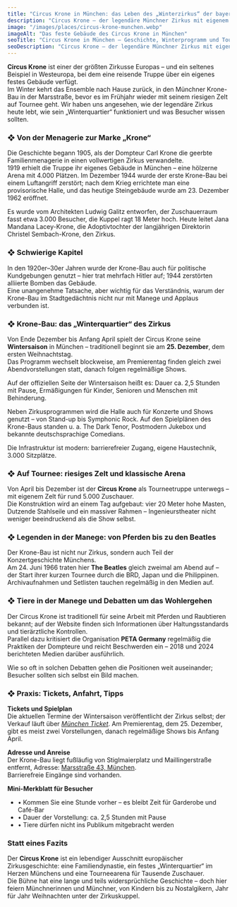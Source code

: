 ```yaml
---
title: "Circus Krone in München: das Leben des „Winterzirkus“ der bayerischen Hauptstadt"
description: "Circus Krone – der legendäre Münchner Zirkus mit eigenem Gebäude. Geschichte, Winterprogramme, Tourneen und praktische Infos für Besucher."
image: "/images/places/circus-krone-munchen.webp"
imageAlt: "Das feste Gebäude des Circus Krone in München"
seoTitle: "Circus Krone in München – Geschichte, Winterprogramm und Tourneen"
seoDescription: "Circus Krone – der legendäre Münchner Zirkus mit eigenem Gebäude. Geschichte, Winterprogramme, Tourneen und praktische Infos für Besucher."
---
```


**Circus Krone** ist einer der größten Zirkusse Europas – und ein seltenes Beispiel in Westeuropa, bei dem eine reisende Truppe über ein eigenes festes Gebäude verfügt.  
Im Winter kehrt das Ensemble nach Hause zurück, in den Münchner Krone-Bau in der Marsstraße, bevor es im Frühjahr wieder mit seinem riesigen Zelt auf Tournee geht. Wir haben uns angesehen, wie der legendäre Zirkus heute lebt, wie sein „Winterquartier“ funktioniert und was Besucher wissen sollten.

### ❖ Von der Menagerie zur Marke „Krone“

Die Geschichte begann 1905, als der Dompteur Carl Krone die geerbte Familienmenagerie in einen vollwertigen Zirkus verwandelte.  
1919 erhielt die Truppe ihr eigenes Gebäude in München – eine hölzerne Arena mit 4.000 Plätzen. Im Dezember 1944 wurde der erste Krone-Bau bei einem Luftangriff zerstört; nach dem Krieg errichtete man eine provisorische Halle, und das heutige Steingebäude wurde am 23. Dezember 1962 eröffnet.  

Es wurde vom Architekten Ludwig Galitz entworfen, der Zuschauerraum fasst etwa 3.000 Besucher, die Kuppel ragt 18 Meter hoch. Heute leitet Jana Mandana Lacey-Krone, die Adoptivtochter der langjährigen Direktorin Christel Sembach-Krone, den Zirkus.

### ❖ Schwierige Kapitel

In den 1920er–30er Jahren wurde der Krone-Bau auch für politische Kundgebungen genutzt – hier trat mehrfach Hitler auf; 1944 zerstörten alliierte Bomben das Gebäude.  
Eine unangenehme Tatsache, aber wichtig für das Verständnis, warum der Krone-Bau im Stadtgedächtnis nicht nur mit Manege und Applaus verbunden ist.

### ❖ Krone-Bau: das „Winterquartier“ des Zirkus

Von Ende Dezember bis Anfang April spielt der Circus Krone seine **Wintersaison** in München – traditionell beginnt sie am **25. Dezember**, dem ersten Weihnachtstag.  
Das Programm wechselt blockweise, am Premierentag finden gleich zwei Abendvorstellungen statt, danach folgen regelmäßige Shows.  

Auf der offiziellen Seite der Wintersaison heißt es: Dauer ca. 2,5 Stunden mit Pause, Ermäßigungen für Kinder, Senioren und Menschen mit Behinderung.

Neben Zirkusprogrammen wird die Halle auch für Konzerte und Shows genutzt – von Stand-up bis Symphonic Rock. Auf den Spielplänen des Krone-Baus standen u. a. The Dark Tenor, Postmodern Jukebox und bekannte deutschsprachige Comedians.  

Die Infrastruktur ist modern: barrierefreier Zugang, eigene Haustechnik, 3.000 Sitzplätze.

### ❖ Auf Tournee: riesiges Zelt und klassische Arena

Von April bis Dezember ist der **Circus Krone** als Tourneetruppe unterwegs – mit eigenem Zelt für rund 5.000 Zuschauer.  
Die Konstruktion wird an einem Tag aufgebaut: vier 20 Meter hohe Masten, Dutzende Stahlseile und ein massiver Rahmen – Ingenieurstheater nicht weniger beeindruckend als die Show selbst.

### ❖ Legenden in der Manege: von Pferden bis zu den Beatles

Der Krone-Bau ist nicht nur Zirkus, sondern auch Teil der Konzertgeschichte Münchens.  
Am 24. Juni 1966 traten hier **The Beatles** gleich zweimal am Abend auf – der Start ihrer kurzen Tournee durch die BRD, Japan und die Philippinen. Archivaufnahmen und Setlisten tauchen regelmäßig in den Medien auf.

### ❖ Tiere in der Manege und Debatten um das Wohlergehen

Der Circus Krone ist traditionell für seine Arbeit mit Pferden und Raubtieren bekannt; auf der Website finden sich Informationen über Haltungsstandards und tierärztliche Kontrollen.  
Parallel dazu kritisiert die Organisation **PETA Germany** regelmäßig die Praktiken der Dompteure und reicht Beschwerden ein – 2018 und 2024 berichteten Medien darüber ausführlich.  

Wie so oft in solchen Debatten gehen die Positionen weit auseinander; Besucher sollten sich selbst ein Bild machen.

### ❖ Praxis: Tickets, Anfahrt, Tipps

**Tickets und Spielplan**  
Die aktuellen Termine der Wintersaison veröffentlicht der Zirkus selbst; der Verkauf läuft über [*München Ticket*](https://www.muenchenticket.de/nicht-mehr-verfuegbar/). Am Premierentag, dem 25. Dezember, gibt es meist zwei Vorstellungen, danach regelmäßige Shows bis Anfang April.

**Adresse und Anreise**  
Der Krone-Bau liegt fußläufig von Stiglmaierplatz und Maillingerstraße entfernt, Adresse: [Marsstraße 43, München](https://maps.app.goo.gl/rufjhjV3rcNfjAxJA).  
Barrierefreie Eingänge sind vorhanden.

**Mini-Merkblatt für Besucher**  
- • Kommen Sie eine Stunde vorher – es bleibt Zeit für Garderobe und Café-Bar  
- • Dauer der Vorstellung: ca. 2,5 Stunden mit Pause  
- • Tiere dürfen nicht ins Publikum mitgebracht werden  

### Statt eines Fazits

Der **Circus Krone** ist ein lebendiger Ausschnitt europäischer Zirkusgeschichte: eine Familiendynastie, ein festes „Winterquartier“ im Herzen Münchens und eine Tourneearena für Tausende Zuschauer.  
Die Bühne hat eine lange und teils widersprüchliche Geschichte – doch hier feiern Münchnerinnen und Münchner, von Kindern bis zu Nostalgikern, Jahr für Jahr Weihnachten unter der Zirkuskuppel.
